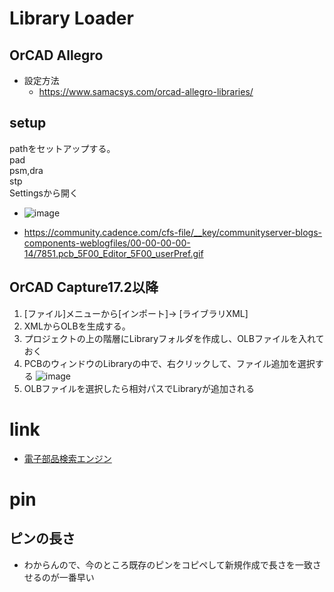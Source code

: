 # Library Loader

## OrCAD Allegro
- 設定方法
  - https://www.samacsys.com/orcad-allegro-libraries/

## setup
pathをセットアップする。  
 pad  
 psm,dra  
 stp  
Settingsから開く
- ![image](https://user-images.githubusercontent.com/80798265/156690455-3869b8f5-9493-4710-95a6-21812f0aed2d.png)


- https://community.cadence.com/cfs-file/__key/communityserver-blogs-components-weblogfiles/00-00-00-00-14/7851.pcb_5F00_Editor_5F00_userPref.gif

## OrCAD Capture17.2以降
1. [ファイル]メニューから[インポート]-> [ライブラリXML]
2. XMLからOLBを生成する。
3. プロジェクトの上の階層にLibraryフォルダを作成し、OLBファイルを入れておく
4. PCBのウィンドウのLibraryの中で、右クリックして、ファイル追加を選択する ![image](https://user-images.githubusercontent.com/80798265/156975110-a7a51921-e2ba-47da-a3fc-8a54c82ba0ef.png)
5. OLBファイルを選択したら相対パスでLibraryが追加される


# link
- [電子部品検索エンジン](https://componentsearchengine.com/)

# pin 
## ピンの長さ
- わからんので、今のところ既存のピンをコピペして新規作成で長さを一致させるのが一番早い
